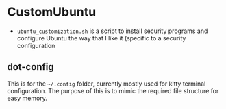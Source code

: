 # CustomUbuntu
- `ubuntu_customization.sh` is a script to install security programs and configure Ubuntu the way that I like it (specific to a security configuration

## dot-config
This is for the `~/.config` folder, currently mostly used for kitty terminal configuration. The purpose of this is to mimic the required file structure for easy memory.
